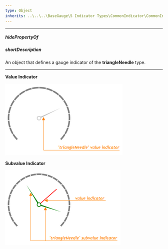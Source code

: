 ```yaml
---
type: Object
inherits: ..\..\..\BaseGauge\5 Indicator Types\CommonIndicator\CommonIndicator.md
---
```

---
##### hidePropertyOf

##### shortDescription
An object that defines a gauge indicator of the **triangleNeedle** type.

---
**Value Indicator**

![TriangleNeedle Gauge Value Indicator DevExtreme](/images/ChartJS/TriangleNeedleValueIndicator.png)

**Subvalue Indicator**

![TriangleNeedle Gauge Subvalue Indicator DevExtreme](/images/ChartJS/TriangleNeedleSubvalueIndicator.png)